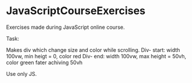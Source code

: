 # JavaScriptCourseExercises
Exercises made during JavaScript online course.

Task:

Makes div which change size and color while scrolling. 
Div- start: width 100vw, min heigt = 0, color red
Div- end: width 100vw, max height = 50vh, color green fater achiving 50vh

Use only JS. 